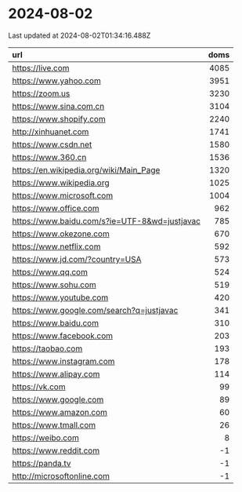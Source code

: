 # 2024-08-02

<!-- BEGIN -->
Last updated at 2024-08-02T01:34:16.488Z

url | doms
:- | -:
https://live.com | 4085
https://www.yahoo.com | 3951
https://zoom.us | 3230
https://www.sina.com.cn | 3104
https://www.shopify.com | 2240
http://xinhuanet.com | 1741
https://www.csdn.net | 1580
https://www.360.cn | 1536
https://en.wikipedia.org/wiki/Main_Page | 1320
https://www.wikipedia.org | 1025
https://www.microsoft.com | 1004
https://www.office.com | 962
https://www.baidu.com/s?ie=UTF-8&wd=justjavac | 785
https://www.okezone.com | 670
https://www.netflix.com | 592
https://www.jd.com/?country=USA | 573
https://www.qq.com | 524
https://www.sohu.com | 519
https://www.youtube.com | 420
https://www.google.com/search?q=justjavac | 341
https://www.baidu.com | 310
https://www.facebook.com | 203
https://taobao.com | 193
https://www.instagram.com | 178
https://www.alipay.com | 114
https://vk.com | 99
https://www.google.com | 89
https://www.amazon.com | 60
https://www.tmall.com | 26
https://weibo.com | 8
https://www.reddit.com | -1
https://panda.tv | -1
http://microsoftonline.com | -1
<!-- END -->
